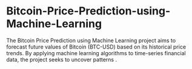 # Bitcoin-Price-Prediction-using-Machine-Learning
The Bitcoin Price Prediction using Machine Learning project aims to forecast future values of Bitcoin (BTC-USD) based on its historical price trends. By applying machine learning algorithms to time-series financial data, the project seeks to uncover patterns .
